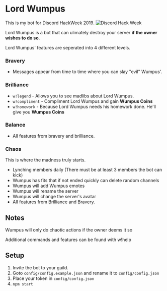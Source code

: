 # Lord Wumpus

This is my bot for Discord HackWeek 2019.
![Discord Hack Week](https://cdn-images-1.medium.com/max/2560/1*lh6NS8hx0pu5mlZeSqnu5w.jpeg)

Lord Wumpus is a bot that can ulimately destroy your server **if the owner wishes to do so**.

Lord Wumpus' features are seperated into 4 different levels.

### Bravery

- Messages appear from time to time where you can slay "evil" Wumpus'.

### Brilliance

- `w!legend` - Allows you to see madlibs about Lord Wumpus.
- `w!compliment` - Compliment Lord Wumpus and gain **Wumpus Coins**
- `w!homework` - Because Lord Wumpus needs his homework done. He'll give you **Wumpus Coins**

### Balance

- All features from bravery and brilliance.

### Chaos

This is where the madness truly starts.

- Lynching members daily (There must be at least 3 members the bot can kick)
- Wumpus has fits that if not ended quickly can delete random channels
- Wumpus will add Wumpus emotes
- Wumpus will rename the server
- Wumpus will change the server's avatar
- All features from Brilliance and Bravery.

## Notes

Wumpus will only do chaotic actions if the owner deems it so

Additional commands and features can be found with w!help

## Setup

1. Invite the bot to your guild.
2. Goto `config/config.example.json` and rename it to `config/config.json`
3. Place your token in `config/config.json`
4. `npm start`